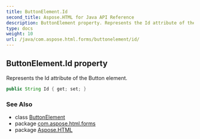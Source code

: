 ```yaml
---
title: ButtonElement.Id
second_title: Aspose.HTML for Java API Reference
description: ButtonElement property. Represents the Id attribute of the Button element
type: docs
weight: 10
url: /java/com.aspose.html.forms/buttonelement/id/
---
```

## ButtonElement.Id property

Represents the Id attribute of the Button element.

```java
public String Id { get; set; }
```

### See Also

* class [ButtonElement](../)
* package [com.aspose.html.forms](../../../com.aspose.html.forms/)
* package [Aspose.HTML](../../../)
